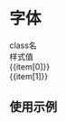 # 字体

<script setup>
import { useData } from 'vitepress'
import { ref } from 'vue'

const { page } = useData()


const list = ref([
['fs-25', 'font-size: 25rpx;'],
])
</script>

<!-- 命名规律：`gap-{数值}` -->
 
<div class="a-flex a-row a-jc-sb a-border-b a-h-30"  >
  <div class="a-flex-1">class名</div>
  <div class="a-flex-1">样式值</div>
</div>
<div class=" a-flex-1" style="overflow-y:auto;max-height: 300px">
  <div class="a-flex a-row a-jc-sb a-border-b a-h-30" v-for="(item, index) in list" :key="index" >
    <div class="a-flex-1">{{item[0]}}</div>
    <div class="a-flex-1">{{item[1]}}</div>
  </div>
</div>

## 使用示例
